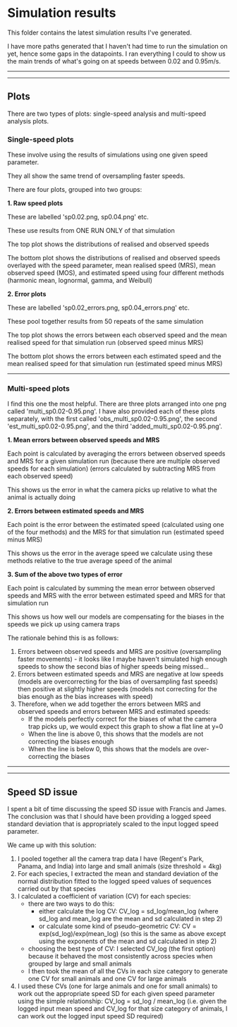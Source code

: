 # **Simulation results**

This folder contains the latest simulation results I've generated.

I have more paths generated that I haven't had time to run the simulation on yet, hence some gaps in the datapoints. I ran everything I could to show us the main trends of what's going on at speeds between 0.02 and 0.95m/s.

___
___

## **Plots**

There are two types of plots: single-speed analysis and multi-speed analysis plots.

### **Single-speed plots**

These involve using the results of simulations using one given speed parameter.

They all show the same trend of oversampling faster speeds.

There are four plots, grouped into two groups:

**1. Raw speed plots**

These are labelled 'sp0.02.png, sp0.04.png' etc.

These use results from ONE RUN ONLY of that simulation

The top plot shows the distributions of realised and observed speeds

The bottom plot shows the distributions of realised and observed speeds overlayed with the speed parameter, mean realised speed (MRS), mean observed speed (MOS), and estimated speed using four different methods (harmonic mean, lognormal, gamma, and Weibull)

**2. Error plots**

These are labelled 'sp0.02_errors.png, sp0.04_errors.png' etc.

These pool together results from 50 repeats of the same simulation

The top plot shows the errors between each observed speed and the mean realised speed for that simulation run (observed speed minus MRS)

The bottom plot shows the errors between each estimated speed and the mean realised speed for that simulation run (estimated speed minus MRS)

___

### **Multi-speed plots**

I find this one the most helpful. There are three plots arranged into one png called 'multi_sp0.02-0.95.png'. I have also provided each of these plots separately, with the first called 'obs_multi_sp0.02-0.95.png', the second 'est_multi_sp0.02-0.95.png', and the third 'added_multi_sp0.02-0.95.png'.

**1. Mean errors between observed speeds and MRS**

Each point is calculated by averaging the errors between observed speeds and MRS for a given simulation run (because there are multiple observed speeds for each simulation) (errors calculated by subtracting MRS from each observed speed)

This shows us the error in what the camera picks up relative to what the animal is actually doing

**2. Errors between estimated speeds and MRS**

Each point is the error between the estimated speed (calculated using one of the four methods) and the MRS for that simulation run (estimated speed minus MRS)

This shows us the error in the average speed we calculate using these methods relative to the true average speed of the animal

**3. Sum of the above two types of error**

Each point is calculated by summing the mean error between observed speeds and MRS with the error between estimated speed and MRS for that simulation run

This shows us how well our models are compensating for the biases in the speeds we pick up using camera traps

The rationale behind this is as follows:

1. Errors between observed speeds and MRS are positive (oversampling faster movements) - it looks like I maybe haven't simulated high enough speeds to show the second bias of higher speeds being missed...
2. Errors between estimated speeds and MRS are negative at low speeds (models are overcorrecting for the bias of oversampling fast speeds) then positive at slightly higher speeds (models not correcting for the bias enough as the bias increases with speed)
3. Therefore, when we add together the errors between MRS and observed speeds and errors between MRS and estimated speeds:
    * If the models perfectly correct for the biases of what the camera trap picks up, we would expect this graph to show a flat line at y=0
    * When the line is above 0, this shows that the models are not correcting the biases enough
    * When the line is below 0, this shows that the models are over-correcting the biases


___
___

## **Speed SD issue**

I spent a bit of time discussing the speed SD issue with Francis and James. The conclusion was that I should have been providing a logged speed standard deviation that is appropriately scaled to the input logged speed parameter.

We came up with this solution:

1. I pooled together all the camera trap data I have (Regent's Park, Panama, and India) into large and small animals (size threshold = 4kg)
2. For each species, I extracted the mean and standard deviation of the normal distribution fitted to the logged speed values of sequences carried out by that species
3. I calculated a coefficient of variation (CV) for each species:
    * there are two ways to do this: 
        - either calculate the log CV: CV_log = sd_log/mean_log (where sd_log and mean_log are the mean and sd calculated in step 2)
        - or calculate some kind of pseudo-geometric CV: CV = exp(sd_log)/exp(mean_log) (so this is the same as above except using the exponents of the mean and sd calculated in step 2)
    * choosing the best type of CV: I selected CV_log (the first option) because it behaved the most consistently across species when grouped by large and small animals
    * I then took the mean of all the CVs in each size category to generate one CV for small animals and one CV for large animals
4. I used these CVs (one for large animals and one for small animals) to work out the appropriate speed SD for each given speed parameter using the simple relationship: CV_log = sd_log / mean_log (i.e. given the logged input mean speed and CV_log for that size category of animals, I can work out the logged input speed SD required)
